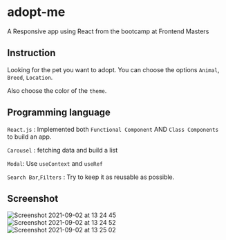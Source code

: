 # adopt-me
A Responsive app using React from the bootcamp at Frontend Masters

## Instruction
Looking for the pet you want to adopt. You can choose the options `Animal`, `Breed`, `Location`.

Also choose the color of the `theme`.

## Programming language
`React.js` : Implemented both `Functional Component` AND `Class Components` to build an app.

`Carousel` : fetching data and build a list

`Modal`: Use `useContext` and `useRef`

`Search Bar`,`Filters` : Try to keep it as reusable as possible.

## Screenshot
![Screenshot 2021-09-02 at 13 24 45](https://user-images.githubusercontent.com/40551978/131889287-54a633ab-42ab-4441-a266-fee621d6ad55.png)
![Screenshot 2021-09-02 at 13 24 52](https://user-images.githubusercontent.com/40551978/131889294-eebd6f48-d5f9-45b1-9f3a-3e8dcb4218a9.png)
![Screenshot 2021-09-02 at 13 25 02](https://user-images.githubusercontent.com/40551978/131889305-664e7d04-3fe5-4981-877b-55bc84a99b5b.png)





